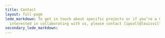 ```yaml
---
title: Contact
layout: full-page
lede_markdown: To get in touch about specific projects or if you’re a City department
  interested in collaborating with us, please contact [ipoall@louisvilleky.gov](mailto:ipoall@louisvilleky.gov).
secondary_lede_markdown:
---
```

